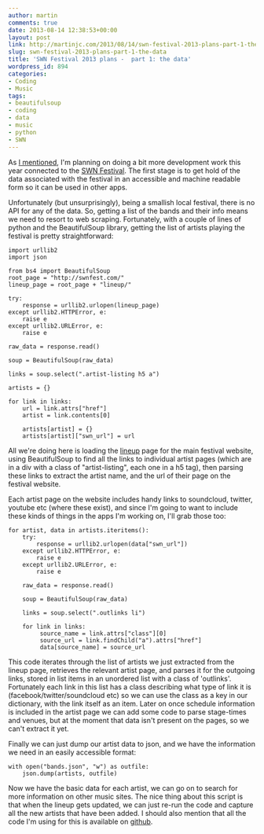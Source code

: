 ```yaml
---
author: martin
comments: true
date: 2013-08-14 12:38:53+00:00
layout: post
link: http://martinjc.com/2013/08/14/swn-festival-2013-plans-part-1-the-data/
slug: swn-festival-2013-plans-part-1-the-data
title: 'SWN Festival 2013 plans -  part 1: the data'
wordpress_id: 894
categories:
- Coding
- Music
tags:
- beautifulsoup
- coding
- data
- music
- python
- SWN
---
```


As [I mentioned](http://martinjc.com/2013/08/11/swn-festival-2013-plans/), I'm planning on doing a bit more development work this year connected to the [SWN Festival](http://www.swnfest.com). The first stage is to get hold of the data associated with the festival in an accessible and machine readable form so it can be used in other apps.

Unfortunately (but unsurprisingly), being a smallish local festival, there is no API for any of the data. So, getting a list of the bands and their info means we need to resort to web scraping. Fortunately, with a couple of lines of python and the BeautifulSoup library, getting the list of artists playing the festival is pretty straightforward:

    
    import urllib2
    import json
    
    from bs4 import BeautifulSoup
    root_page = "http://swnfest.com/"
    lineup_page = root_page + "lineup/"
    
    try:
        response = urllib2.urlopen(lineup_page)
    except urllib2.HTTPError, e:
        raise e
    except urllib2.URLError, e:
        raise e
    
    raw_data = response.read()
    
    soup = BeautifulSoup(raw_data)
    
    links = soup.select(".artist-listing h5 a")
    
    artists = {}
    
    for link in links:
        url = link.attrs["href"]
        artist = link.contents[0]
    
        artists[artist] = {}
        artists[artist]["swn_url"] = url


All we're doing here is loading the [lineup](http://swnfest.com/lineup/) page for the main festival website, using BeautifulSoup to find all the links to individual artist pages (which are in a div with a class of "artist-listing", each one in a h5 tag), then parsing these links to extract the artist name, and the url of their page on the festival website.

Each artist page on the website includes handy links to soundcloud, twitter, youtube etc (where these exist), and since I'm going to want to include these kinds of things in the apps I'm working on, I'll grab those too:

    
    for artist, data in artists.iteritems():
        try:
            response = urllib2.urlopen(data["swn_url"])
        except urllib2.HTTPError, e:
            raise e
        except urllib2.URLError, e:
            raise e
    
        raw_data = response.read()
    
        soup = BeautifulSoup(raw_data)
    
        links = soup.select(".outlinks li")
    
        for link in links:
             source_name = link.attrs["class"][0]
             source_url = link.findChild("a").attrs["href"]
             data[source_name] = source_url


This code iterates through the list of artists we just extracted from the lineup page, retrieves the relevant artist page, and parses it for the outgoing links, stored in list items in an unordered list with a class of 'outlinks'. Fortunately each link in this list has a class describing what type of link it is (facebook/twitter/soundcloud etc) so we can use the class as a key in our dictionary, with the link itself as an item. Later on once schedule information is included in the artist page we can add some code to parse stage-times and venues, but at the moment that data isn't present on the pages, so we can't extract it yet.

Finally we can just dump our artist data to json, and we have the information we need in an easily accessible format:

    
    with open("bands.json", "w") as outfile:
        json.dump(artists, outfile)


Now we have the basic data for each artist, we can go on to search for more information on other music sites. The nice thing about this script is that when the lineup gets updated, we can just re-run the code and capture all the new artists that have been added. I should also mention that all the code I'm using for this is available on [github](https://github.com/martinjc/swnScraper2013).
